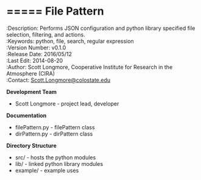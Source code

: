 =====
File Pattern
=====

:Description: Performs JSON configuration and python library specified file selection, filtering, and actions.  
:Keywords: python, file, search, regular expression  
:Version Number: v0.1.0  
:Release Date: 2016/05/12  
:Last Edit: 2014-08-20  
:Author: Scott Longmore, Cooperative Institute for Research in the Atmosphere (CIRA)   
:Contact: Scott.Longmore@colostate.edu  

**Development Team**  
* Scott Longmore - project lead, developer  

**Documentation**  
* filePattern.py - filePattern class  
* dirPattern.py - dirPattern class  

**Directory Structure**  
* src/ - hosts the python modules  
* lib/ - linked python library modules  
* example/ - example uses  
